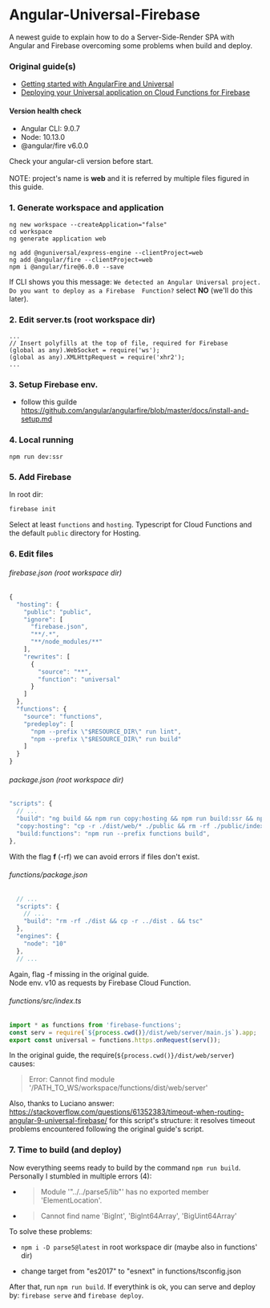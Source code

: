 # Angular-Universal-Firebase
A newest guide to explain how to do a Server-Side-Render SPA with Angular and Firebase overcoming some problems when build and deploy.

### Original guide(s)
* <a href="https://github.com/hiepxanh/angularfire2/blob/a45e0ad4f1c918e78a1610d2b73dee3cc9b1f6b1/docs/universal/getting-started.md">Getting started with AngularFire and Universal</a>
* <a href="https://github.com/hiepxanh/angularfire2/blob/a45e0ad4f1c918e78a1610d2b73dee3cc9b1f6b1/docs/universal/cloud-functions.md">Deploying your Universal application on Cloud Functions for Firebase</a>

#### Version health check
- Angular CLI: 9.0.7
- Node: 10.13.0
- @angular/fire v6.0.0

Check your angular-cli version before start. <br>
<br>
NOTE: project's name is <b>web</b> and it is referred by multiple files figured in this guide.

### 1. Generate workspace and application
```
ng new workspace --createApplication="false"
cd workspace  
ng generate application web  
```
```
ng add @nguniversal/express-engine --clientProject=web 
ng add @angular/fire --clientProject=web
npm i @angular/fire@6.0.0 --save
```
If CLI shows you this message: ```We detected an Angular Universal project. Do you want to deploy as a Firebase 
Function?``` select <b>NO</b> (we'll do this later).

### 2. Edit server.ts (root workspace dir) 
```
...
// Insert polyfills at the top of file, required for Firebase
(global as any).WebSocket = require('ws');
(global as any).XMLHttpRequest = require('xhr2');
...

```
### 3. Setup Firebase env.
- follow this guilde https://github.com/angular/angularfire/blob/master/docs/install-and-setup.md

### 4. Local running
`npm run dev:ssr`

### 5. Add Firebase
In root dir:
```bash
firebase init
```
Select at least `functions` and `hosting`. Typescript for Cloud Functions and the default `public` directory for Hosting.

### 6. Edit files 
###### firebase.json (root workspace dir)
```js
{
  "hosting": {
    "public": "public",
    "ignore": [
      "firebase.json",
      "**/.*",
      "**/node_modules/**"
    ],
    "rewrites": [
      {
        "source": "**",
        "function": "universal"
      }
    ]
  },
  "functions": {
    "source": "functions",
    "predeploy": [
      "npm --prefix \"$RESOURCE_DIR\" run lint",
      "npm --prefix \"$RESOURCE_DIR\" run build"
    ]
  }
}
```
###### package.json (root workspace dir)
```js
"scripts": {
  // ...  
  "build": "ng build && npm run copy:hosting && npm run build:ssr && npm run build:functions",
  "copy:hosting": "cp -r ./dist/web/* ./public && rm -rf ./public/index.html",
  "build:functions": "npm run --prefix functions build",
},
```
With the flag <b>f</b> (-rf) we can avoid errors if files don't exist.

###### functions/package.json 
```js
  // ...
  "scripts": {
    // ...
    "build": "rm -rf ./dist && cp -r ../dist . && tsc"
  },
  "engines": {
    "node": "10"
  },
  // ...
```
Again, flag -f missing in the original guide.<br>
Node env. v10 as requests by Firebase Cloud Function.

###### functions/src/index.ts
```ts
import * as functions from 'firebase-functions';
const serv = require(`${process.cwd()}/dist/web/server/main.js`).app;
export const universal = functions.https.onRequest(serv());
```
In the original guide, the require(`${process.cwd()}/dist/web/server`) causes:
> Error: Cannot find module '/PATH_TO_WS/workspace/functions/dist/web/server'

Also, thanks to Luciano answer: https://stackoverflow.com/questions/61352383/timeout-when-routing-angular-9-universal-firebase/ for this script's structure: it resolves timeout problems encountered following the original guide's script. 

### 7. Time to build (and deploy)
Now everything seems ready to build by the command ```npm run build```. Personally I stumbled in multiple errors (4):
- > Module '"../../parse5/lib"' has no exported member 'ElementLocation'.

- > Cannot find name 'BigInt', 'BigInt64Array', 'BigUint64Array'

To solve these problems:
- ```npm i -D parse5@latest``` in root workspace dir (maybe also in functions' dir)

- change target from "es2017" to "esnext" in functions/tsconfig.json 

After that, run ```npm run build```. If everythink is ok, you can serve and deploy by: ```firebase serve``` and ```firebase deploy```. 







